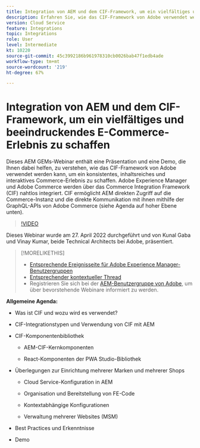 ```yaml
---
title: Integration von AEM und dem CIF-Framework, um ein vielfältiges und beeindruckendes E-Commerce-Erlebnis zu schaffen
description: Erfahren Sie, wie das CIF-Framework von Adobe verwendet werden kann, um ein konsistentes, inhaltsreiches und interaktives Commerce-Erlebnis zu erstellen.
version: Cloud Service
feature: Integrations
topic: Integrations
role: User
level: Intermediate
kt: 10220
source-git-commit: 45c3992186b961978310cb0026bab47f1edb4ade
workflow-type: tm+mt
source-wordcount: '219'
ht-degree: 67%

---
```



# Integration von AEM und dem CIF-Framework, um ein vielfältiges und beeindruckendes E-Commerce-Erlebnis zu schaffen

Dieses AEM GEMs-Webinar enthält eine Präsentation und eine Demo, die Ihnen dabei helfen, zu verstehen, wie das CIF-Framework von Adobe verwendet werden kann, um ein konsistentes, inhaltsreiches und interaktives Commerce-Erlebnis zu schaffen. Adobe Experience Manager und Adobe Commerce werden über das Commerce Integration Framework (CIF) nahtlos integriert. CIF ermöglicht AEM direkten Zugriff auf die Commerce-Instanz und die direkte Kommunikation mit ihnen mithilfe der GraphQL-APIs von Adobe Commerce (siehe Agenda auf hoher Ebene unten).

>[!VIDEO](https://video.tv.adobe.com/v/342565/?quality=12&learn=on)

Dieses Webinar wurde am 27. April 2022 durchgeführt und von Kunal Gaba und Vinay Kumar, beide Technical Architects bei Adobe, präsentiert.

>[!MORELIKETHIS]
>
>* [Entsprechende Ereignisseite für Adobe Experience Manager-Benutzergruppen](https://adobe.ly/3O0uXl5/)
>* [Entsprechender kontextueller Thread](https://adobe.ly/3jorz5r)
>* Registrieren Sie sich bei der [AEM-Benutzergruppe von Adobe](https://aem-augs.adobe.com/), um über bevorstehende Webinare informiert zu werden.


**Allgemeine Agenda:**

* Was ist CIF und wozu wird es verwendet?

* CIF-Integrationstypen und Verwendung von CIF mit AEM

* CIF-Komponentenbibliothek

   * AEM-CIF-Kernkomponenten

   * React-Komponenten der PWA Studio-Bibliothek

* Überlegungen zur Einrichtung mehrerer Marken und mehrerer Shops

   * Cloud Service-Konfiguration in AEM

   * Organisation und Bereitstellung von FE-Code

   * Kontextabhängige Konfigurationen

   * Verwaltung mehrerer Websites (MSM)

* Best Practices und Erkenntnisse

* Demo
